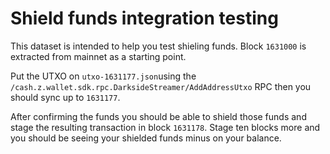 # Shield funds integration testing

This dataset is intended to help you test shieling funds. 
Block `1631000` is extracted from mainnet as a starting point.

Put the UTXO on `utxo-1631177.json`using the 
`/cash.z.wallet.sdk.rpc.DarksideStreamer/AddAddressUtxo` RPC then
you should sync up to `1631177`. 

After confirming the funds you should be able to shield those funds and
stage the resulting transaction in block `1631178`. Stage ten blocks
more and you should be seeing your shielded funds minus on your balance.
